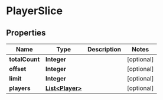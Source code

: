 

# PlayerSlice


## Properties

| Name | Type | Description | Notes |
|------------ | ------------- | ------------- | -------------|
|**totalCount** | **Integer** |  |  [optional] |
|**offset** | **Integer** |  |  [optional] |
|**limit** | **Integer** |  |  [optional] |
|**players** | [**List&lt;Player&gt;**](Player.md) |  |  [optional] |



